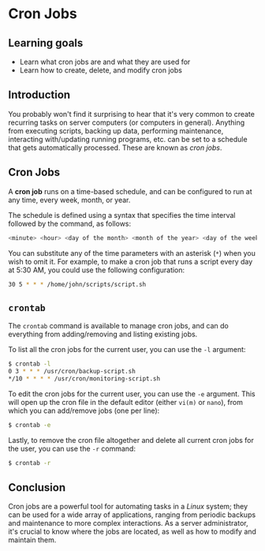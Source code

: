 # Cron Jobs

## Learning goals

- Learn what cron jobs are and what they are used for
- Learn how to create, delete, and modify cron jobs

## Introduction

You probably won't find it surprising to hear that it's very common to create recurring tasks on server computers (or computers in general). Anything from executing scripts, backing up data, performing maintenance, interacting with/updating running programs, etc. can be set to a schedule that gets automatically processed. These are known as *cron jobs*.

## Cron Jobs

A **cron job** runs on a time-based schedule, and can be configured to run at any time, every week, month, or year.

The schedule is defined using a syntax that specifies the time interval followed by the command, as follows:

```bash
<minute> <hour> <day of the month> <month of the year> <day of the week> <command to be executed>
```

You can substitute any of the time parameters with an asterisk (`*`) when you wish to omit it. For example, to make a cron job that runs a script every day at 5:30 AM, you could use the following configuration:

```bash
30 5 * * * /home/john/scripts/script.sh
```

## `crontab`

The `crontab` command is available to manage cron jobs, and can do everything from adding/removing and listing existing jobs.

To list all the cron jobs for the current user, you can use the `-l` argument:

```bash
$ crontab -l
0 3 * * * /usr/cron/backup-script.sh
*/10 * * * * /usr/cron/monitoring-script.sh
```

To edit the cron jobs for the current user, you can use the `-e` argument. This will open up the cron file in the default editor (either `vi(m)` or `nano`), from which you can add/remove jobs (one per line):

```bash
$ crontab -e
```

Lastly, to remove the cron file altogether and delete all current cron jobs for the user, you can use the `-r` command:

```bash
$ crontab -r
```

## Conclusion

Cron jobs are a powerful tool for automating tasks in a *Linux* system; they can be used for a wide array of applications, ranging from periodic backups and maintenance to more complex interactions. As a server administrator, it's crucial to know where the jobs are located, as well as how to modify and maintain them. 
